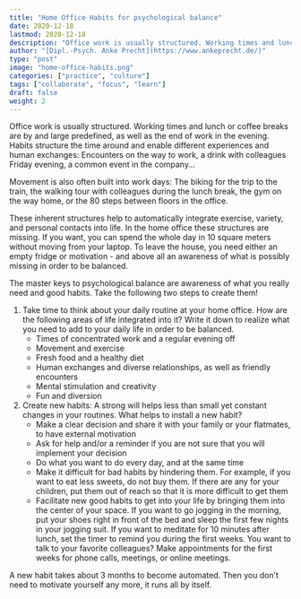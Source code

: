 ```yaml
---
title: "Home Office Habits for psychological balance"
date: 2020-12-18
lastmod: 2020-12-18
description: "Office work is usually structured. Working times and lunch or coffee breaks are by and large predefined, as well as the end of work in the evening. Habits structure the time around and enable different experiences and human exchanges: Encounters on the way to work, a drink with colleagues Friday evening, a common event in the company…"
author: "[Dipl.-Psych. Anke Precht](https://www.ankeprecht.de/)"
type: "post"
image: "home-office-habits.png"
categories: ["practice", "culture"]
tags: ["collaborate", "focus", "learn"]
draft: false
weight: 2
---
```


Office work is usually structured. Working times and lunch or coffee breaks are by and large predefined, as well as the end of work in the evening. Habits structure the time around and enable different experiences and human exchanges: Encounters on the way to work, a drink with colleagues Friday evening, a common event in the company…

<!--more-->

Movement is also often built into work days: The biking for the trip to the train, the walking tour with colleagues during the lunch break, the gym on the way home, or the 80 steps between floors in the office.

These inherent structures help to automatically integrate exercise, variety, and personal contacts into life. In the home office these structures are missing. If you want, you can spend the whole day in 10 square meters without moving from your laptop. To leave the house, you need either an empty fridge or motivation - and above all an awareness of what is possibly missing in order to be balanced.

The master keys to psychological balance are awareness of what you really need and good habits. Take the following two steps to create them!

1. Take time to think about your daily routine at your home office. How are the following areas of life integrated into it? Write it down to realize what you need to add to your daily life in order to be balanced.
   - Times of concentrated work and a regular evening off
   - Movement and exercise
   - Fresh food and a healthy diet
   - Human exchanges and diverse relationships, as well as friendly encounters
   - Mental stimulation and creativity
   - Fun and diversion
2. Create new habits: A strong will helps less than small yet constant changes in your routines. What helps to install a new habit?
   - Make a clear decision and share it with your family or your flatmates, to have external motivation
   - Ask for help and/or a reminder if you are not sure that you will implement your decision
   - Do what you want to do every day, and at the same time
   - Make it difficult for bad habits by hindering them. For example, if you want to eat less sweets, do not buy them. If there are any for your children, put them out of reach so that it is more difficult to get them
   - Facilitate new good habits to get into your life by bringing them into the center of your space. If you want to go jogging in the morning, put your shoes right in front of the bed and sleep the first few nights in your jogging suit. If you want to meditate for 10 minutes after lunch, set the timer to remind you during the first weeks. You want to talk to your favorite colleagues? Make appointments for the first weeks for phone calls, meetings, or online meetings.

A new habit takes about 3 months to become automated. Then you don’t need to motivate yourself any more, it runs all by itself.
